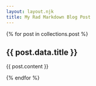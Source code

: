 ```yaml
---
layout: layout.njk
title: My Rad Markdown Blog Post
---
```

{% for post in collections.post %}
<h2>{{ post.data.title }}</h2>
<p>{{ post.content }}</p>
{% endfor %}

